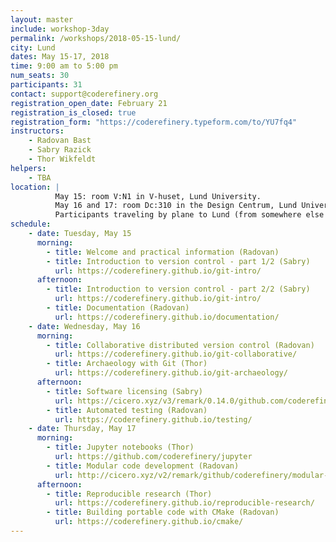 ```yaml
---
layout: master
include: workshop-3day
permalink: /workshops/2018-05-15-lund/
city: Lund
dates: May 15-17, 2018
time: 9:00 am to 5:00 pm
num_seats: 30
participants: 31
contact: support@coderefinery.org
registration_open_date: February 21
registration_is_closed: true
registration_form: "https://coderefinery.typeform.com/to/YU7fq4"
instructors:
    - Radovan Bast
    - Sabry Razick
    - Thor Wikfeldt
helpers:
    - TBA
location: |
          May 15: room V:N1 in V-huset, Lund University.
          May 16 and 17: room Dc:310 in the Design Centrum, Lund University.
          Participants traveling by plane to Lund (from somewhere else than Stockholm) are recommended to <b>fly to Kastrup, Copenhagen</b>, and take the train from there to Lund.
schedule:
    - date: Tuesday, May 15
      morning:
        - title: Welcome and practical information (Radovan)
        - title: Introduction to version control - part 1/2 (Sabry)
          url: https://coderefinery.github.io/git-intro/
      afternoon:
        - title: Introduction to version control - part 2/2 (Sabry)
          url: https://coderefinery.github.io/git-intro/
        - title: Documentation (Radovan)
          url: https://coderefinery.github.io/documentation/
    - date: Wednesday, May 16
      morning:
        - title: Collaborative distributed version control (Radovan)
          url: https://coderefinery.github.io/git-collaborative/
        - title: Archaeology with Git (Thor)
          url: https://coderefinery.github.io/git-archaeology/
      afternoon:
        - title: Software licensing (Sabry)
          url: https://cicero.xyz/v3/remark/0.14.0/github.com/coderefinery/social-coding/master/talk.md
        - title: Automated testing (Radovan)
          url: https://coderefinery.github.io/testing/
    - date: Thursday, May 17
      morning:
        - title: Jupyter notebooks (Thor)
          url: https://github.com/coderefinery/jupyter
        - title: Modular code development (Radovan)
          url: http://cicero.xyz/v2/remark/github/coderefinery/modular-code-development/master/talk.md/
      afternoon:
        - title: Reproducible research (Thor)
          url: https://coderefinery.github.io/reproducible-research/
        - title: Building portable code with CMake (Radovan)
          url: https://coderefinery.github.io/cmake/
---
```

